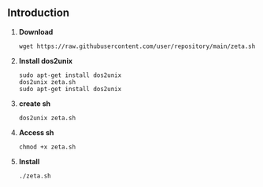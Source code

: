 ## Introduction

1. **Download**
	```
	wget https://raw.githubusercontent.com/user/repository/main/zeta.sh
	```
2. **Install dos2unix**
	```
	sudo apt-get install dos2unix
	dos2unix zeta.sh
	sudo apt-get install dos2unix
	```
2. **create sh**
	```
	dos2unix zeta.sh
	```
2. **Access sh**
	```
	chmod +x zeta.sh
	```

2. **Install**
	```
	./zeta.sh
	```

